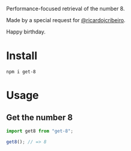 Performance-focused retrieval of the number 8.

Made by a special request for [@ricardojcribeiro](https://github.com/ricardojcribeiro).

Happy birthday.

# Install

```
npm i get-8
```

# Usage

## Get the number 8

```js
import get8 from "get-8";

get8(); // => 8
```
